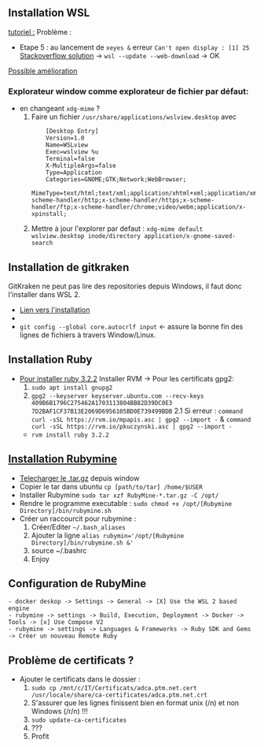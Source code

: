 ## Installation WSL
[tutoriel :](https://ubuntu.com/tutorials/install-ubuntu-on-wsl2-on-windows-11-with-gui-support#1-overview)
Problème :
- Etape 5 : au lancement de `xeyes &` erreur `Can't open display : [1] 25`
  [Stackoverflow solution](https://askubuntu.com/questions/1449804/wsl-when-i-try-to-use-gui-package-get-error-cant-open-display)
  -> `wsl --update --web-download` -> OK

[Possible amélioration](https://ubuntu.com/tutorials/enabling-gpu-acceleration-on-ubuntu-on-wsl2-with-the-nvidia-cuda-platform#1-overview)
### Explorateur window comme explorateur de fichier par défaut:
- en changeant `xdg-mime` ?
	1. Faire un fichier `/usr/share/applications/wslview.desktop` avec
	   ```
           [Desktop Entry]
           Version=1.0
           Name=WSLview
           Exec=wslview %u
           Terminal=false
           X-MultipleArgs=false
           Type=Application
           Categories=GNOME;GTK;Network;WebBrowser;
           MimeType=text/html;text/xml;application/xhtml+xml;application/xml;application/rss+xml;application/rdf+xml;image/gif;image/jpeg;image/png;x-scheme-handler/http;x-scheme-handler/https;x-scheme-handler/ftp;x-scheme-handler/chrome;video/webm;application/x-xpinstall;
       ```
	2. Mettre à jour l'explorer par defaut : `xdg-mime default wslview.desktop inode/directory application/x-gnome-saved-search`

## Installation de gitkraken
GitKraken ne peut pas lire des repositories depuis Windows, il faut donc l'installer dans WSL 2.
- [Lien vers l'installation](https://help.gitkraken.com/gitkraken-client/windows-subsystem-for-linux/#download-and-install-gitkraken-client-on-wsl-2)
-
- `git config --global core.autocrlf input` <- assure la bonne fin des lignes de fichiers à travers Window/Linux.

## Installation Ruby
- [Pour installer ruby 3.2.2](https://geekflare.com/install-ruby-ubuntu/)
  Installer RVM
  -> Pour les certificats gpg2:
  1. `sudo apt install gnupg2`
  2. `gpg2 --keyserver keyserver.ubuntu.com --recv-keys 409B6B1796C275462A1703113804BB82D39DC0E3 7D2BAF1CF37B13E2069D6956105BD0E739499BDB`
  2.1 Si erreur : `command curl -sSL https://rvm.io/mpapis.asc | gpg2 --import -` & `command curl -sSL https://rvm.io/pkuczynski.asc | gpg2 --import -`
	- `rvm install ruby 3.2.2`

## [Installation Rubymine](https://www.jetbrains.com/help/ruby/installation-guide.html#ed976c4e)
- [Telecharger le .tar.gz](https://www.jetbrains.com/ruby/download/download-thanks.html?platform=linux) depuis window
- Copier le tar dans ubuntu `cp [path/to/tar] /home/$USER`
- Installer Rubymine `sudo tar xzf RubyMine-*.tar.gz -C /opt/`
- Rendre le programme executable : `sudo chmod +x /opt/[Rubymine Directory]/bin/rubymine.sh`
- Créer un raccourcit pour rubymine :
	1. Créer/Editer `~/.bash_aliases`
	2. Ajouter la ligne `alias rubymin='/opt/[Rubymine Directory]/bin/rubymine.sh &'`
	3. source ~/.bashrc
	4. Enjoy

## Configuration de RubyMine
	- docker deskop -> Settings -> General -> [X] Use the WSL 2 based engine
	- rubymine -> settings -> Build, Execution, Deployment -> Docker -> Tools -> [x] Use Compose V2
	- rubymine -> settings -> Languages & Frameworks -> Ruby SDK and Gems -> Créer un nouveau Remote Ruby

## Problème de certificats ?
- Ajouter le certificats dans le dossier :
	1. `sudo cp /mnt/c/IT/Certificats/adca.ptm.net.cert /usr/locale/share/ca-certificates/adca.ptm.net.crt`
	2. S'assurer que les lignes finissent bien en format unix (/n) et non Windows (/r/n) !!!
	3. `sudo update-ca-certificates`
	4. ???
	5. Profit